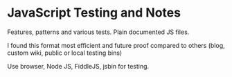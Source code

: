 # JavaScript Testing and Notes

Features, patterns and various tests. Plain documented JS files.

I found this format most efficient and future proof compared to others (blog, custom wiki, public or local testing bins)

Use browser, Node JS, FiddleJS, jsbin for testing.
